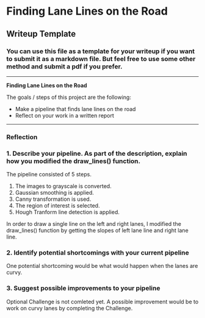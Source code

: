 # **Finding Lane Lines on the Road** 

## Writeup Template

### You can use this file as a template for your writeup if you want to submit it as a markdown file. But feel free to use some other method and submit a pdf if you prefer.

---

**Finding Lane Lines on the Road**

The goals / steps of this project are the following:
* Make a pipeline that finds lane lines on the road
* Reflect on your work in a written report


[//]: # (Image References)

[image1]: ./examples/grayscale.jpg "Grayscale"

---

### Reflection

### 1. Describe your pipeline. As part of the description, explain how you modified the draw_lines() function.

The pipeline consisted of 5 steps. 

1. The images to grayscale is converted.
2. Gaussian smoothing is applied.
3. Canny transformation is used.
4. The region of interest is selected.
5. Hough Tranform line detection is applied.


In order to draw a single line on the left and right lanes, I modified the draw_lines() function by getting the slopes of left lane line and right lane line.


### 2. Identify potential shortcomings with your current pipeline


One potential shortcoming would be what would happen when the lanes are curvy. 


### 3. Suggest possible improvements to your pipeline

Optional Challenge is not comleted yet. A possible improvement would be to work on curvy lanes by completing the Challenge.
